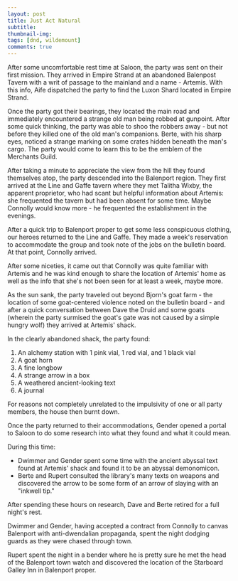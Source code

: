 ```yaml
---
layout: post
title: Just Act Natural
subtitle: 
thumbnail-img:
tags: [dnd, wildemount]
comments: true
--- 
```

 
After some uncomfortable rest time at Saloon, the party was sent on their first mission. They arrived in Empire Strand at an abandoned Balenpost Tavern with a writ of passage to the mainland and a name - Artemis. With this info, Aife dispatched the party to find the Luxon Shard located in Empire Strand.

Once the party got their bearings, they located the main road and immediately encountered a strange old man being robbed at gunpoint. After some quick thinking, the party was able to shoo the robbers away - but not before they killed one of the old man's companions. Berte, with his sharp eyes, noticed a strange marking on some crates hidden beneath the man's cargo. The party would come to learn this to be the emblem of the Merchants Guild.

After taking a minute to appreciate the view from the hill they found themselves atop, the party descended into the Balenport region. They first arrived at the Line and Gaffe tavern where they met Talitha Wixby, the apparent proprietor, who had scant but helpful information about Artemis: she frequented the tavern but had been absent for some time. Maybe Connolly would know more - he frequented the establishment in the evenings.

After a quick trip to Balenport proper to get some less conspicuous clothing, our heroes returned to the Line and Gaffe. They made a week's reservation to accommodate the group and took note of the jobs on the bulletin board. At that point, Connolly arrived.

After some niceties, it came out that Connolly was quite familiar with Artemis and he was kind enough to share the location of Artemis' home as well as the info that she's not been seen for at least a week, maybe more.

As the sun sank, the party traveled out beyond Bjorn's goat farm - the location of some goat-centered violence noted on the bulletin board - and after a quick conversation between Dave the Druid and some goats (wherein the party surmised the goat's gate was not caused by a simple hungry wolf) they arrived at Artemis' shack.

In the clearly abandoned shack, the party found:
1. An alchemy station with 1 pink vial, 1 red vial, and 1 black vial
2. A goat horn
3. A fine longbow
4. A strange arrow in a box
5. A weathered ancient-looking text
6. A journal

For reasons not completely unrelated to the impulsivity of one or all party members, the house then burnt down.

Once the party returned to their accommodations, Gender opened a portal to Saloon to do some research into what they found and what it could mean.

During this time:

- Dwimmer and Gender spent some time with the ancient abyssal text found at Artemis' shack and found it to be an abyssal demonomicon.
- Berte and Rupert consulted the library's many texts on weapons and discovered the arrow to be some form of an arrow of slaying with an "inkwell tip."

After spending these hours on research, Dave and Berte retired for a full night's rest.

Dwimmer and Gender, having accepted a contract from Connolly to canvas Balenport with anti-dwendalian propaganda, spent the night dodging guards as they were chased through town.

Rupert spent the night in a bender where he is pretty sure he met the head of the Balenport town watch and discovered the location of the Starboard Galley Inn in Balenport proper.
